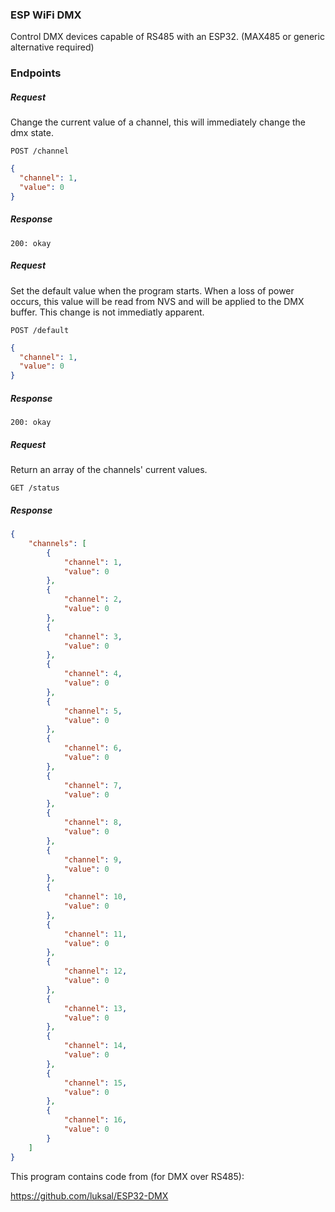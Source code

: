 ### ESP WiFi DMX

Control DMX devices capable of RS485 with an ESP32. (MAX485 or generic alternative required)

### Endpoints

##### Request

Change the current value of a channel, this will immediately change the dmx state.

`POST /channel`

```json
{
  "channel": 1,
  "value": 0
}
```

##### Response

`200: okay`

##### Request

Set the default value when the program starts. When a loss of power occurs, this value will be read from NVS and will be
applied to the DMX buffer. This change is not immediatly apparent.

`POST /default`

```json
{
  "channel": 1,
  "value": 0
}
```

##### Response

`200: okay`

##### Request

Return an array of the channels' current values.

`GET /status`

##### Response

```json
{
    "channels": [
        {
            "channel": 1,
            "value": 0
        },
        {
            "channel": 2,
            "value": 0
        },
        {
            "channel": 3,
            "value": 0
        },
        {
            "channel": 4,
            "value": 0
        },
        {
            "channel": 5,
            "value": 0
        },
        {
            "channel": 6,
            "value": 0
        },
        {
            "channel": 7,
            "value": 0
        },
        {
            "channel": 8,
            "value": 0
        },
        {
            "channel": 9,
            "value": 0
        },
        {
            "channel": 10,
            "value": 0
        },
        {
            "channel": 11,
            "value": 0
        },
        {
            "channel": 12,
            "value": 0
        },
        {
            "channel": 13,
            "value": 0
        },
        {
            "channel": 14,
            "value": 0
        },
        {
            "channel": 15,
            "value": 0
        },
        {
            "channel": 16,
            "value": 0
        }
    ]
}
```

This program contains code from (for DMX over RS485):

https://github.com/luksal/ESP32-DMX